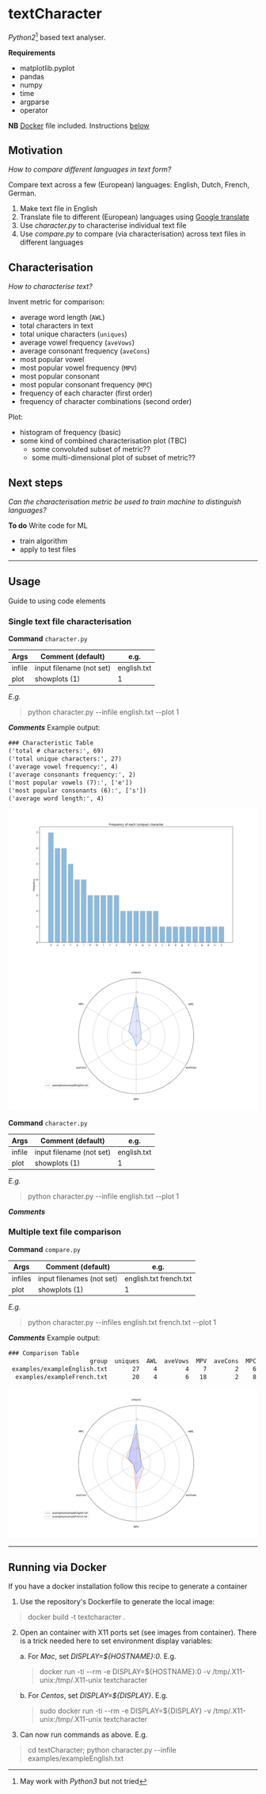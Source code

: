 # textCharacter
*Python2*[^1] based text analyser.

**Requirements**
* matplotlib.pyplot
* pandas
* numpy
* time
* argparse
* operator

**NB** [Docker](https://www.docker.com/products/docker-desktop) file included. Instructions [below](#running-via-docker)

[^1]: May work with *Python3* but not tried

## Motivation
*How to compare different languages in text form?*

Compare text across a few (European) languages: English, Dutch, French, German.

1. Make text file in English
2. Translate file to different (European) languages using [Google translate](https://translate.google.co.uk)
3. Use *character.py* to characterise individual text file
4. Use *compare.py* to compare (via characterisation) across text files in different languages

## Characterisation
*How to characterise text?*

Invent metric for comparison:
* average word length (`AWL`)
* total characters in text
* total unique characters (`uniques`)
* average vowel frequency (`aveVows`)
* average consonant frequency (`aveCons`)
* most popular vowel
* most popular vowel frequency (`MPV`)
* most popular consonant
* most popular consonant frequency (`MPC`)
* frequency of each character (first order)
* frequency of character combinations (second order)

Plot:
* histogram of frequency (basic)
* some kind of combined characterisation plot (TBC)
    * some convoluted subset of metric??
    * some multi-dimensional plot of subset of metric??

## Next steps
*Can the characterisation metric be used to train machine to distinguish languages?*

**To do**
Write code for ML
* train algorithm
* apply to test files

---
## Usage

Guide to using code elements

### Single text file characterisation

**Command**
`character.py`

| Args | Comment (default) | e.g. |
| --- | --- | --- |
| infile | input filename (not set) |  english.txt |
| plot | showplots (1) | 1 |

*E.g.*
> python character.py --infile english.txt --plot 1

**_Comments_**
Example output:
```
### Characteristic Table
('total # characters:', 69)
('total unique characters:', 27)
('average vowel frequency:', 4)
('average consonants frequency:', 2)
('most popular vowels (7):', ['e'])
('most popular consonants (6):', ['s'])
('average word length:', 4)
```
![](examples/exampleBar.png)
![](examples/exampleRadar.png)

**Command**
`character.py`

| Args | Comment (default) | e.g. |
| --- | --- | --- |
| infile | input filename (not set) |  english.txt |
| plot | showplots (1) | 1 |

*E.g.*
> python character.py --infile english.txt --plot 1

**_Comments_**

### Multiple text file comparison

**Command**
`compare.py`

| Args | Comment (default) | e.g. |
| --- | --- | --- |
| infiles | input filenames (not set) |  english.txt french.txt |
| plot | showplots (1) | 1 |

*E.g.*
> python character.py --infiles english.txt french.txt --plot 1

**_Comments_**
Example output:
```
### Comparison Table
                       group  uniques  AWL  aveVows  MPV  aveCons  MPC
 examples/exampleEnglish.txt       27    4        4    7        2    6
  examples/exampleFrench.txt       20    4        6   18        2    8
```
![](examples/exampleComp.png)

---
## Running via Docker

If you have a docker installation follow this recipe to generate a container

1. Use the repository's Dockerfile to generate the local image:

> docker build -t textcharacter .

2. Open an container with X11 ports set (see images from container).
There is a trick needed here to set environment display variables:

   a. For *Mac*, set *DISPLAY=${HOSTNAME}:0*. E.g.

   > docker run -ti --rm -e DISPLAY=${HOSTNAME}:0 -v /tmp/.X11-unix:/tmp/.X11-unix textcharacter

   b. For *Centos*, set *DISPLAY=${DISPLAY}*. E.g.

   > sudo docker run -ti --rm -e DISPLAY=${DISPLAY} -v /tmp/.X11-unix:/tmp/.X11-unix textcharacter

3. Can now run commands as above. E.g.

> cd textCharacter; python character.py --infile examples/exampleEnglish.txt
